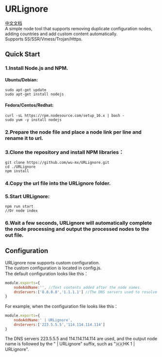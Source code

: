 # URLignore



[中文文档](./README-zh.md) <br>
A simple node tool that supports removing duplicate configuration nodes, adding countries and add custom content automatically.<br>
Supports SS/SSR/Vmess/Trojan/Https.<br />


## Quick Start
### 1.Install Node.js and NPM.
#### Ubuntu/Debian:
```shell
sudo apt-get update
sudo apt-get install nodejs
```

#### Fedora/Centos/Redhat:
```shell
curl -sL https://rpm.nodesource.com/setup_16.x | bash -
sudo yum -y install nodejs
```

### 2.Prepare the node file and place a node link per line and rename it to url.<br>

### 3.Clone the repository and install NPM libraries：
````shell
git clone https://github.com/wu-mx/URLignore.git
cd ./URLignore
npm install
````

### 4.Copy the url file into the URLignore folder.<br>
### 5.Start URLignore:
```shell
npm run start
//Or node index
```
### 6.Wait a few seconds, URLignore will automatically complete the node processing and output the processed nodes to the out file.

## Configuration
URLignore now supports custom configuration.<br>
The custom configuration is located in config.js.<br>
The default configuration looks like this：
```javascript
module.exports={
    nodeAddName:'', //Text contents added after the node names.
    dnsServers:['8.8.8.8','1.1.1.1'] //The DNS servers used to resolve the domain when processing node countries are stored in array format. No modification is required unless necessary.
}
```
For example, when the configuration file looks like this：
```javascript
module.exports={
    nodeAddName:' | URLignore',
    dnsServers:['223.5.5.5','114.114.114.114']
}
```
The DNS servers 223.5.5.5 and 114.114.114.114 are used, and the output node name is followed by the " | URLignore" suffix, such as "🇭🇰HK 1 | URLignore".


